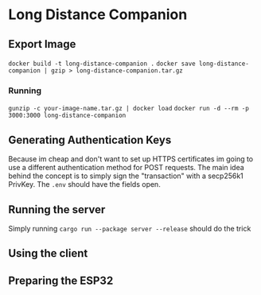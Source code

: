 # Long Distance Companion

## Export Image
`docker build -t long-distance-companion .`
`docker save long-distance-companion | gzip > long-distance-companion.tar.gz`

### Running
`gunzip -c your-image-name.tar.gz | docker load`
`docker run -d --rm -p 3000:3000 long-distance-companion`

## Generating Authentication Keys

Because im cheap and don't want to set up HTTPS certificates im going to use a different authentication method for POST
requests.
The main idea behind the concept is to simply sign the "transaction" with a secp256k1 PrivKey. The `.env` should have
the fields open.

## Running the server

Simply running `cargo run --package server --release` should do the trick

## Using the client

## Preparing the ESP32
